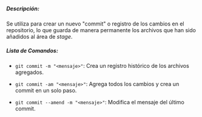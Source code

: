 ##### *Descripción*:
Se utiliza para crear un nuevo "commit" o registro de los cambios en el repositorio, lo que guarda de manera permanente los archivos que han sido añadidos al área de _stage_.
##### Lista de Comandos:
- `git commit -m "<mensaje>"`: Crea un registro histórico de los archivos agregados.
    
- `git commit -am "<mensaje>"`: Agrega todos los cambios y crea un commit en un solo paso.
    
- `git commit --amend -m "<mensaje>"`: Modifica el mensaje del último commit.
    